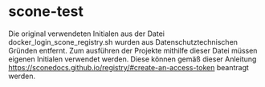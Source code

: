 # scone-test

Die original verwendeten Initialen aus der Datei docker_login_scone_registry.sh wurden aus Datenschutztechnischen Gründen entfernt.
Zum ausführen der Projekte mithilfe dieser Datei müssen eigenen Initialen verwendet werden. Diese können gemäß dieser Anleitung https://sconedocs.github.io/registry/#create-an-access-token beantragt werden.
